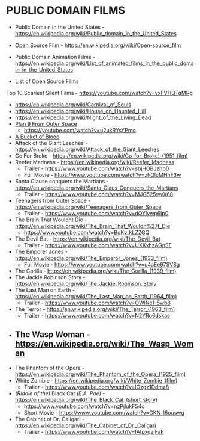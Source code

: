 # PUBLIC DOMAIN FILMS

- Public Domain in the United States - https://en.wikipedia.org/wiki/Public_domain_in_the_United_States
- Open Source Film - https://en.wikipedia.org/wiki/Open-source_film
- Public Domain Animation Films - https://en.wikipedia.org/wiki/List_of_animated_films_in_the_public_domain_in_the_United_States

- [List of Open Source Films](https://en.wikipedia.org/wiki/List_of_open-source_films)


Top 10 Scariest Silent Films - https://youtube.com/watch?v=vxFVHQTqMRg

- https://en.wikipedia.org/wiki/Carnival_of_Souls
- https://en.wikipedia.org/wiki/House_on_Haunted_Hill
- https://en.wikipedia.org/wiki/Night_of_the_Living_Dead
- [Plan 9 From Outer Space](https://en.wikipedia.org/wiki/Plan_9_from_Outer_Space)
  - https://youtube.com/watch?v=u2ukRYsYPmo
- [A Bucket of Blood](https://en.wikipedia.org/wiki/A_Bucket_of_Blood)
- Attack of the Giant Leeches - https://en.wikipedia.org/wiki/Attack_of_the_Giant_Leeches
- Go For Broke - https://en.wikipedia.org/wiki/Go_for_Broke!_(1951_film)
- Reefer Madness - https://en.wikipedia.org/wiki/Reefer_Madness
  - Trailer - https://www.youtube.com/watch?v=sbjHOBJzhb0
  - Full Movie - https://www.youtube.com/watch?v=zhQlcMHhF3w
- Santa Clause conquers the Martians - https://en.wikipedia.org/wiki/Santa_Claus_Conquers_the_Martians
  - Trailer - https://www.youtube.com/watch?v=MJG525wyX68
- Teenagers from Outer Space - https://en.wikipedia.org/wiki/Teenagers_from_Outer_Space
  - Trailer  - https://www.youtube.com/watch?v=dQYlvwp6Ip0
- The Brain That Wouldnt Die - https://en.wikipedia.org/wiki/The_Brain_That_Wouldn%27t_Die
  - https://www.youtube.com/watch?v=BqKv_kLZZGQ
- The Devil Bat - https://en.wikipedia.org/wiki/The_Devil_Bat
  - Trailer - https://www.youtube.com/watch?v=UXKxhzAGnSE
- The Emporer Jones - https://en.wikipedia.org/wiki/The_Emperor_Jones_(1933_film)
  - Full Movie - https://www.youtube.com/watch?v=u4aEe97SVSg
- The Gorilla - https://en.wikipedia.org/wiki/The_Gorilla_(1939_film)
- The Jackie Robinson Story - https://en.wikipedia.org/wiki/The_Jackie_Robinson_Story
- The Last Man on Earth - https://en.wikipedia.org/wiki/The_Last_Man_on_Earth_(1964_film)
  - Trailer - https://www.youtube.com/watch?v=OWlNe1-5wb8
- The Terror - https://en.wikipedia.org/wiki/The_Terror_(1963_film)
  - Trailer - https://www.youtube.com/watch?v=N2YRo6dskac
- The Wasp Woman - https://en.wikipedia.org/wiki/The_Wasp_Woman
  - 
- The Phantom of the Opera - https://en.wikipedia.org/wiki/The_Phantom_of_the_Opera_(1925_film)
- White Zombie - https://en.wikipedia.org/wiki/White_Zombie_(film)
  - Trailer - https://www.youtube.com/watch?v=lOzgz1Ddmz8
- _(Riddle of the)_ Black Cat _(E.A. Poe)_ - https://en.wikipedia.org/wiki/The_Black_Cat_(short_story)
  - https://www.youtube.com/watch?v=nzPjlukF54o
  - Short Movie - https://www.youtube.com/watch?v=GKN_I6ouswg
- The Cabinet of Dr. Caligari - https://en.wikipedia.org/wiki/The_Cabinet_of_Dr._Caligari
  - Trailer - https://www.youtube.com/watch?v=IAtpxqajFak
